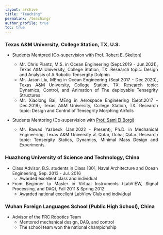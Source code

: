 ```yaml
---
layout: archive
title: "Teaching"
permalink: /teaching/
author_profile: true
toc: true
---
```


<div style="text-align: justify;" markdown="1">

### Texas A&M University, College Station, TX, U.S.
- Students Mentored (Co-supervision with [Prof. Robert E. Skelton](https://engineering.tamu.edu/aerospace/profiles/skelton-robert.html))
    * Mr. Chris Plantz, M.S. in Ocean Engineering (Sept.2019 - Jun.2021), Texas A&M University, College Station, TX. Research topic: Design and Analysis of A Robotic Tensergity Dolphin
    * Mr. Jason Liu, MEng in Ocean Engineering (Sept.2017 - Dec.2020), Texas A&M University, College Station, TX. Research topic: Dynamics, Control, and Animation of The deployable Tensegrity Structures 
    * Mr. Xiaolong Bai, MEng in Aerospace Engineering (Sept.2017 - Dec.2019), Texas A&M University, College Station, TX. Research topic: Design and Control of Tensegrity Morphing Airfoils

- Students Mentoring (Co-supervision with [Prof. Sami El Borgi](https://www.qatar.tamu.edu/programs/mechanical-engineering/faculty-and-staff/dr.-sami-el-borgi))
    * Mr. Rawad Yazbeck (Jan.2022 - Present), Ph.D. in Mechanical Engineering, Texas A&M University at Qatar, Doha, Qatar. Research topic: Tensergity Statics, Dynamics, Minimal Mass Design and Experiments

### Huazhong University of Science and Technology, China   
- Class Advisor, B.S. students in Class 1301, Naval Architecture and Ocean Engineering, Sep. 2013 - Jul. 2016
    * Awarded excellent class and individual
- From Beginner to Master in Virtual Instruments (LabVIEW, Signal Processing, and DAQ), Fall 2011 & Spring 2012 
    * Awarded national excellent LabView Club and individual


### Wuhan Foreign Languages School (Public High School), China
- Advisor of the FRC Robotics Team 
    - Mentored mechanical design, DAQ, and control
    - The school team won the national championship
 

</div>
